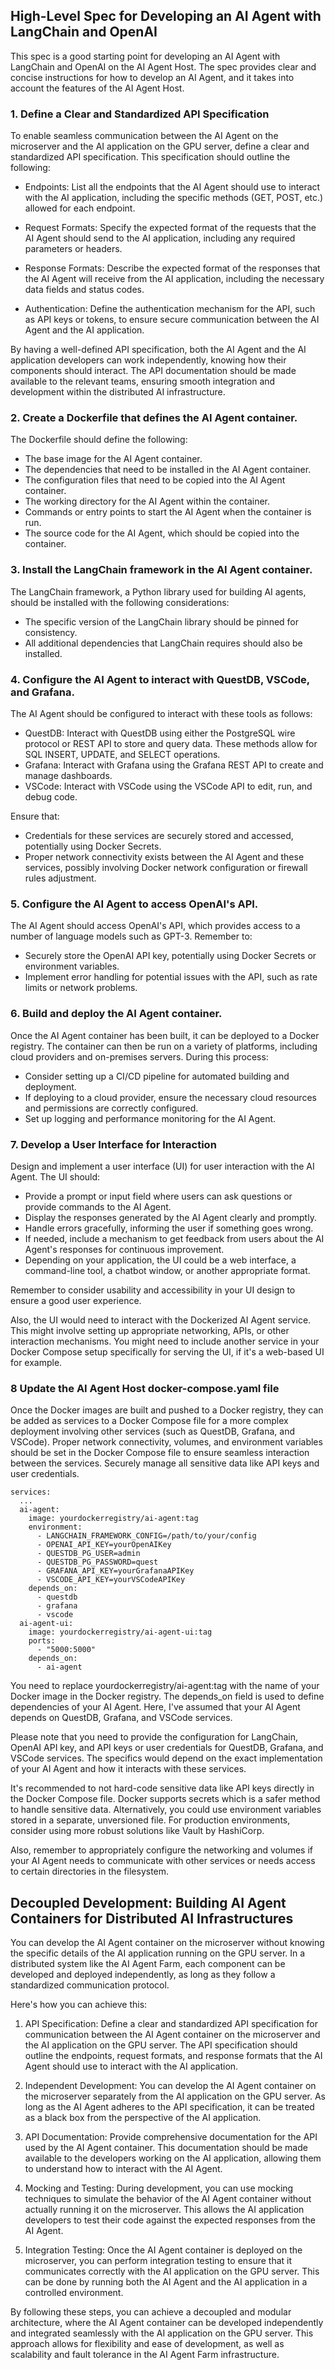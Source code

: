 ## High-Level Spec for Developing an AI Agent with LangChain and OpenAI

This spec is a good starting point for developing an AI Agent with LangChain and OpenAI on the AI Agent Host. The spec provides clear and concise instructions for how to develop an AI Agent, and it takes into account the features of the AI Agent Host.


### 1. Define a Clear and Standardized API Specification
To enable seamless communication between the AI Agent on the microserver and the AI application on the GPU server, define a clear and standardized API specification. This specification should outline the following:

- Endpoints: List all the endpoints that the AI Agent should use to interact with the AI application, including the specific methods (GET, POST, etc.) allowed for each endpoint.

- Request Formats: Specify the expected format of the requests that the AI Agent should send to the AI application, including any required parameters or headers.

- Response Formats: Describe the expected format of the responses that the AI Agent will receive from the AI application, including the necessary data fields and status codes.

- Authentication: Define the authentication mechanism for the API, such as API keys or tokens, to ensure secure communication between the AI Agent and the AI application.

By having a well-defined API specification, both the AI Agent and the AI application developers can work independently, knowing how their components should interact. The API documentation should be made available to the relevant teams, ensuring smooth integration and development within the distributed AI infrastructure.





### 2. Create a Dockerfile that defines the AI Agent container.

The Dockerfile should define the following:

- The base image for the AI Agent container.
- The dependencies that need to be installed in the AI Agent container.
- The configuration files that need to be copied into the AI Agent container.
- The working directory for the AI Agent within the container.
- Commands or entry points to start the AI Agent when the container is run.
- The source code for the AI Agent, which should be copied into the container.

### 3. Install the LangChain framework in the AI Agent container.

The LangChain framework, a Python library used for building AI agents, should be installed with the following considerations:

- The specific version of the LangChain library should be pinned for consistency.
- All additional dependencies that LangChain requires should also be installed.

### 4. Configure the AI Agent to interact with QuestDB, VSCode, and Grafana.

The AI Agent should be configured to interact with these tools as follows:

- QuestDB: Interact with QuestDB using either the PostgreSQL wire protocol or REST API to store and query data.    These methods allow for SQL INSERT, UPDATE, and SELECT operations.
- Grafana: Interact with Grafana using the Grafana REST API to create and manage dashboards.
- VSCode: Interact with VSCode using the VSCode API to edit, run, and debug code.

Ensure that:

- Credentials for these services are securely stored and accessed, potentially using Docker Secrets.
- Proper network connectivity exists between the AI Agent and these services, possibly involving Docker network configuration or firewall rules adjustment.

### 5. Configure the AI Agent to access OpenAI's API.

The AI Agent should access OpenAI's API, which provides access to a number of language models such as GPT-3. Remember to:

- Securely store the OpenAI API key, potentially using Docker Secrets or environment variables.
- Implement error handling for potential issues with the API, such as rate limits or network problems.

### 6. Build and deploy the AI Agent container.

Once the AI Agent container has been built, it can be deployed to a Docker registry. The container can then be run on a variety of platforms, including cloud providers and on-premises servers. During this process:

- Consider setting up a CI/CD pipeline for automated building and deployment.
- If deploying to a cloud provider, ensure the necessary cloud resources and permissions are correctly configured.
- Set up logging and performance monitoring for the AI Agent.



### 7. Develop a User Interface for Interaction
Design and implement a user interface (UI) for user interaction with the AI Agent. The UI should:

- Provide a prompt or input field where users can ask questions or provide commands to the AI Agent.
- Display the responses generated by the AI Agent clearly and promptly.
- Handle errors gracefully, informing the user if something goes wrong.
- If needed, include a mechanism to get feedback from users about the AI Agent's responses for continuous improvement.
- Depending on your application, the UI could be a web interface, a command-line tool, a chatbot window, or another appropriate format.

Remember to consider usability and accessibility in your UI design to ensure a good user experience.

Also, the UI would need to interact with the Dockerized AI Agent service. This might involve setting up appropriate networking, APIs, or other interaction mechanisms. You might need to include another service in your Docker Compose setup specifically for serving the UI, if it's a web-based UI for example.




### 8 Update the AI Agent Host docker-compose.yaml file

Once the Docker images are built and pushed to a Docker registry, they can be added as  services to a Docker Compose file for a more complex deployment involving other services (such as QuestDB, Grafana, and VSCode). Proper network connectivity, volumes, and environment variables should be set in the Docker Compose file to ensure seamless interaction between the services. Securely manage all sensitive data like API keys and user credentials.

```
services:
  ...
  ai-agent:
    image: yourdockerregistry/ai-agent:tag
    environment:
      - LANGCHAIN_FRAMEWORK_CONFIG=/path/to/your/config
      - OPENAI_API_KEY=yourOpenAIKey
      - QUESTDB_PG_USER=admin
      - QUESTDB_PG_PASSWORD=quest
      - GRAFANA_API_KEY=yourGrafanaAPIKey
      - VSCODE_API_KEY=yourVSCodeAPIKey
    depends_on:
      - questdb
      - grafana
      - vscode
  ai-agent-ui:
    image: yourdockerregistry/ai-agent-ui:tag
    ports:
      - "5000:5000"
    depends_on:
      - ai-agent
```

You need to replace yourdockerregistry/ai-agent:tag with the name of your Docker image in the Docker registry. The depends_on field is used to define dependencies of your AI Agent. Here, I've assumed that your AI Agent depends on QuestDB, Grafana, and VSCode services.

Please note that you need to provide the configuration for LangChain, OpenAI API key, and API keys or user credentials for QuestDB, Grafana, and VSCode services. The specifics would depend on the exact implementation of your AI Agent and how it interacts with these services.

It's recommended to not hard-code sensitive data like API keys directly in the Docker Compose file. Docker supports secrets which is a safer method to handle sensitive data. Alternatively, you could use environment variables stored in a separate, unversioned file. For production environments, consider using more robust solutions like Vault by HashiCorp.

Also, remember to appropriately configure the networking and volumes if your AI Agent needs to communicate with other services or needs access to certain directories in the filesystem.


## Decoupled Development: Building AI Agent Containers for Distributed AI Infrastructures


You can develop the AI Agent container on the microserver without knowing the specific details of the AI application running on the GPU server. In a distributed system like the AI Agent Farm, each component can be developed and deployed independently, as long as they follow a standardized communication protocol.

Here's how you can achieve this:

1. API Specification: Define a clear and standardized API specification for communication between the AI Agent container on the microserver and the AI application on the GPU server. The API specification should outline the endpoints, request formats, and response formats that the AI Agent should use to interact with the AI application.

2. Independent Development: You can develop the AI Agent container on the microserver separately from the AI application on the GPU server. As long as the AI Agent adheres to the API specification, it can be treated as a black box from the perspective of the AI application.

3. API Documentation: Provide comprehensive documentation for the API used by the AI Agent container. This documentation should be made available to the developers working on the AI application, allowing them to understand how to interact with the AI Agent.

4. Mocking and Testing: During development, you can use mocking techniques to simulate the behavior of the AI Agent container without actually running it on the microserver. This allows the AI application developers to test their code against the expected responses from the AI Agent.

5. Integration Testing: Once the AI Agent container is deployed on the microserver, you can perform integration testing to ensure that it communicates correctly with the AI application on the GPU server. This can be done by running both the AI Agent and the AI application in a controlled environment.

By following these steps, you can achieve a decoupled and modular architecture, where the AI Agent container can be developed independently and integrated seamlessly with the AI application on the GPU server. This approach allows for flexibility and ease of development, as well as scalability and fault tolerance in the AI Agent Farm infrastructure.